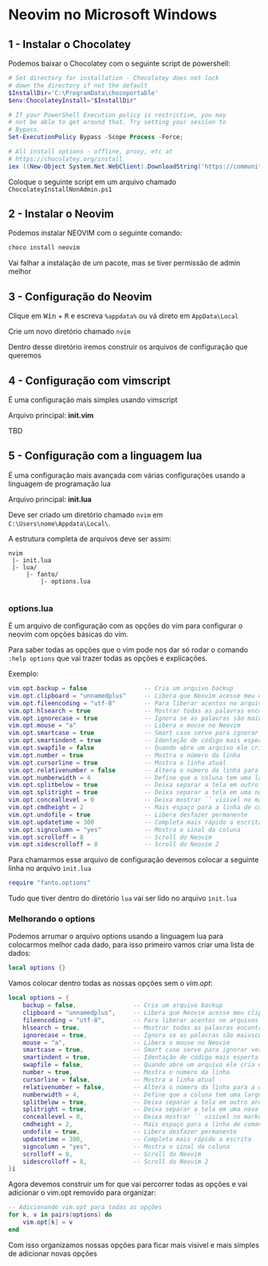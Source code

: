 # Neovim no Microsoft Windows

## 1 - Instalar o Chocolatey

Podemos baixar o Chocolatey com o seguinte script de powershell:

```powershell
# Set directory for installation - Chocolatey does not lock
# down the directory if not the default
$InstallDir='C:\ProgramData\chocoportable'
$env:ChocolateyInstall="$InstallDir"

# If your PowerShell Execution policy is restrictive, you may
# not be able to get around that. Try setting your session to
# Bypass.
Set-ExecutionPolicy Bypass -Scope Process -Force;

# All install options - offline, proxy, etc at
# https://chocolatey.org/install
iex ((New-Object System.Net.WebClient).DownloadString('https://community.chocolatey.org/install.ps1'))
```

Coloque o seguinte script em um arquivo chamado `ChocolateyInstallNonAdmin.ps1`

## 2 - Instalar o Neovim

Podemos instalar NEOVIM com o seguinte comando:

```powershell
choco install neovim
```

Vai falhar a instalação de um pacote, mas se tiver permissão de admin melhor

## 3 - Configuração do Neovim

Clique em <kbd>Win</kbd> + <kbd>R</kbd> e escreva `%appdata%` ou vá direto em `AppData\Local`

Crie um novo diretório chamado `nvim`

Dentro desse diretório iremos construir os arquivos de configuração que queremos

## 4 - Configuração com vimscript

É uma configuração mais simples usando vimscript

Arquivo principal: **init.vim**

TBD

## 5 - Configuração com a linguagem lua

É uma configuração mais avançada com várias configurações usando a linguagem de programação lua

Arquivo principal: **init.lua**

Deve ser criado um diretório chamado `nvim` em `C:\Users\nome\Appdata\Local\`.

A estrutura completa de arquivos deve ser assim:

```text
nvim
 |- init.lua
 |- lua/
     |- fanto/
         |- options.lua
 
```

### options.lua

É um arquivo de configuração com as opções do vim para configurar o neovim com opções básicas do vim.

Para saber todas as opções que o vim pode nos dar só rodar o comando `:help options` que vai trazer todas as opções e explicações.

Exemplo:

```lua
vim.opt.backup = false                -- Cria um arquivo backup
vim.opt.clipboard = "unnamedplus"     -- Libera que Neovim acesse meu clipboard
vim.opt.fileencoding = "utf-8"        -- Para liberar acentos no arquivos no Neovim
vim.opt.hlsearch = true               -- Mostrar todas as palavras encontradas em uma pesquisa
vim.opt.ignorecase = true             -- Ignora se as palavras são maiusculas ou minusculas na busca
vim.opt.mouse = "a"                   -- Libera o mouse no Neovim
vim.opt.smartcase = true              -- Smart case serve para ignorar verificações
vim.opt.smartindent = true            -- Identação de código mais esperta
vim.opt.swapfile = false              -- Quando abre um arquivo ele cria um arquivo swap desnecessário
vim.opt.number = true                 -- Mostra o número da linha
vim.opt.cursorline = true             -- Mostra a linha atual
vim.opt.relativenumber = false        -- Altera o número da linha para a que está atualmente
vim.opt.numberwidth = 4               -- Define que a coluna tem uma largura (padrão 4)
vim.opt.splitbelow = true             -- Deixa separar a tela em outro arquivo abaixo
vim.opt.splitright = true             -- Deixa separar a tela em uma nova tela a direita
vim.opt.conceallevel = 0              -- Deixa mostrar `` visivel no markdown
vim.opt.cmdheight = 2                 -- Mais espaço para a linha de comando do Neovim
vim.opt.undofile = true               -- Libera desfazer permanente
vim.opt.updatetime = 300              -- Completa mais rápido a escrita
vim.opt.signcolumn = "yes"            -- Mostra o sinal da coluna
vim.opt.scrolloff = 8                 -- Scroll do Neovim
vim.opt.sidescrolloff = 8             -- Scroll do Neovim 2

```

Para chamarmos esse arquivo de configuração devemos colocar a seguinte linha no arquivo `init.lua`

```lua
require "fanto.options"
```

Tudo que tiver dentro do diretório `lua` vai ser lido no arquivo `ìnit.lua`

### Melhorando o options

Podemos arrumar o arquivo options usando a linguagem lua para colocarmos melhor cada dado, para isso primeiro vamos criar uma lista de dados:

```lua
local options {}
```

Vamos colocar dentro todas as nossas opções sem o _vim.opt_:

```lua
local options = {
	backup = false,                -- Cria um arquivo backup
	clipboard = "unnamedplus",     -- Libera que Neovim acesse meu clipboard
	fileencoding = "utf-8",        -- Para liberar acentos no arquivos no Neovim
	hlsearch = true,               -- Mostrar todas as palavras encontradas em uma pesquisa
	ignorecase = true,             -- Ignora se as palavras são maiusculas ou minusculas na busca
	mouse = "a",                   -- Libera o mouse no Neovim
	smartcase = true,              -- Smart case serve para ignorar verificações
	smartindent = true,            -- Identação de código mais esperta
	swapfile = false,              -- Quando abre um arquivo ele cria um arquivo swap desnecessário
	number = true,                 -- Mostra o número da linha
	cursorline = false,            -- Mostra a linha atual
	relativenumber = false,        -- Altera o número da linha para a que está atualmente
	numberwidth = 4,               -- Define que a coluna tem uma largura (padrão 4)
	splitbelow = true,             -- Deixa separar a tela em outro arquivo abaixo
	splitright = true,             -- Deixa separar a tela em uma nova tela a direita
	conceallevel = 0,              -- Deixa mostrar `` visivel no markdown
	cmdheight = 2,                 -- Mais espaço para a linha de comando do Neovim
	undofile = true,               -- Libera desfazer permanente
	updatetime = 300,              -- Completa mais rápido a escrita
	signcolumn = "yes",            -- Mostra o sinal da coluna
	scrolloff = 8,                 -- Scroll do Neovim
	sidescrolloff = 8,             -- Scroll do Neovim 2
}i
```

Agora devemos construir um for que vai percorrer todas as opções e vai adicionar o vim.opt removido para organizar:

```lua
-- Adicionando vim.opt para todas as opções
for k, v in pairs(options) do
	vim.opt[k] = v
end
```

Com isso organizamos nossas opções para ficar mais visivel e mais simples de adicionar novas opções
